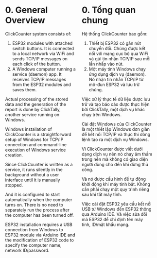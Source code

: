 <div style="display: flex;">

<div style="flex: 50%; padding: 10px; border: 01px">

# 0. General Overview

ClickCounter system consists of:

1. ESP32 modules with attached switch buttons. It is connected to a local network via WiFi and sends TCP/IP messages on each click of the button.
2. A Windows computer running a service (daemon) app. It receives TCP/IP messages from the ESP32 modules and saves them.

Actual processing of the stored data and the generation of the report is done by ClickTally, another service running on Windows.

Windows installation of ClickCounter is a straightforward setup of Windows for TCP/IP connection and command-line execution of Windows service creation.

Since ClickCounter is written as a service, it runs silently in the background without a user interface until it is manually stopped.

And it is configured to start automatically when the computer turns on.  There is no need to separately run the process after the computer has been turned off.

ESP32 installation requires a USB connection from Windows to ESP32 module via Arduino IDE and the modification of ESP32 code to specify the computer name, network ID/password.

</div>

<div style="flex: 50%; padding: 10px; border: 0px">

# 0. Tổng quan chung

Hệ thống ClickCounter bao gồm:

1. Thiết bị ESP32 có gắn nút chuyển đổi. Chúng được kết nối với mạng cục bộ qua WiFi và gửi tin nhắn TCP/IP sau mỗi lần nhấp vào nút.
2. Một máy tính Windows chạy ứng dụng dịch vụ (daemon). Nó nhận tin nhắn TCP/IP từ mô-đun ESP32 và lưu trữ chúng.

Việc xử lý thực tế dữ liệu được lưu trữ và tạo báo cáo được thực hiện bởi ClickTally, một dịch vụ khác chạy trên Windows.

Cài đặt Windows của ClickCounter là một thiết lập Windows đơn giản để kết nối TCP/IP và thực thi dòng lệnh tạo ra một dịch vụ Windows.

Vì ClickCounter được viết dưới dạng dịch vụ nên nó chạy âm thầm trong nền mà không có giao diện người dùng cho đến khi dừng thủ công.

Và nó được cấu hình để tự động khởi động khi máy tính bật. Không cần phải chạy một quy trình riêng sau khi tắt máy tính.

Việc cài đặt ESP32 yêu cầu kết nối USB từ Windows đến ESP32 thông qua Arduino IDE. Và việc sửa đổi mã ESP32 để chỉ định tên máy tính, ID/mật khẩu mạng.
</div>
</div>

